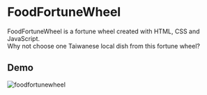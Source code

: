 # FoodFortuneWheel
FoodFortuneWheel is a fortune wheel created with HTML, CSS and JavaScript.<br>
Why not choose one Taiwanese local dish from this fortune wheel?

## Demo
![foodfortunewheel](https://github.com/YiShanStephyHung/foodfortunewheel/assets/77147294/6a957268-8c6d-4f80-a0e5-5f3d46f5fe72)
